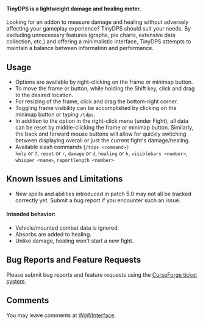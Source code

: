 #### TinyDPS is a lightweight damage and healing meter. ####
  Looking for an addon to measure damage and healing without adversely affecting your gameplay experience? TinyDPS should suit your needs. By excluding unnecessary features (graphs, pie charts, extensive data collection, etc.) and offering a minimalistic interface, TinyDPS attempts to maintain a balance between information and performance.

## Usage ##
  * Options are available by right-clicking on the frame or minimap button.
  * To move the frame or button, while holding the Shift key, click and drag to the desired location.
  * For resizing of the frame, click and drag the bottom-right corner.
  * Toggling frame visibility can be accomplished by clicking on the minimap button or typing `/tdps`.
  * In addition to the option in the right-click menu (under Fight), all data can be reset by middle-clicking the frame or minimap button. Similarly, the back and forward mouse buttons will allow for quickly switching between displaying overall or just the current fight's damage/healing.
  * Available slash commands (`/tdps <command>`):  
    `help` or `?`, `reset` or `r`, `damage` or `d`, `healing` or `h`, `visiblebars <number>`, `whisper <name>`, `reportlength <number>`

## Known Issues and Limitations ##
  * New spells and abilities introduced in patch 5.0 may not all be tracked correctly yet. Submit a bug report if you encounter such an issue.

#### Intended behavior: ####
  * Vehicle/mounted combat data is ignored.
  * Absorbs are added to healing.
  * Unlike damage, healing won't start a new fight.

## Bug Reports and Feature Requests ##
  Please submit bug reports and feature requests using the [CurseForge ticket system](http://wow.curseforge.com/addons/tinydps/tickets/?status=+).

## Comments ##
  You may leave comments at [WoWInterface](http://www.wowinterface.com/downloads/info16780.html#comments).
